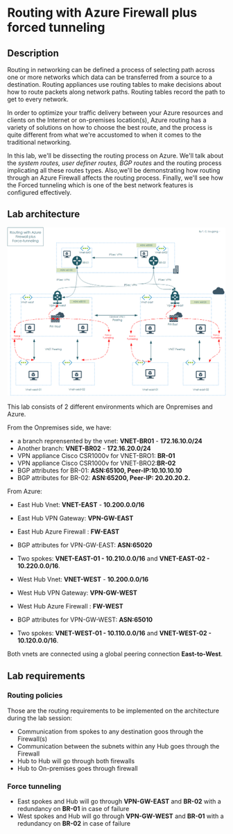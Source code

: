 # Routing with Azure Firewall plus forced tunneling

## Description

Routing in networking can be defined a process of selecting path across one or more networks which data can be transferred from a source to a destination. Routing appliances use routing tables to make decisions about how to route packets along network paths. Routing tables record the path to get to every network.

In order to optimize your traffic delivery between your Azure resources and clients on the Internet or on-premises location(s), Azure routing has a variety of solutions on how to choose the best route, and the process is quite different from what we're accustomed to when it comes to the traditional networking.

In this lab, we'll be dissecting the routing process on Azure. We'll talk about the *system routes, user definer routes, BGP routes* and the routing process implicating all these routes types. Also,we'll be demonstrating how routing through an Azure Firewall affects the routing process. Finally, we'll see how the Forced tunneling which is one of the best network features is configured effectively.

## Lab architecture

![RoutingWithFW](https://github.com/Tchimwa/Routing-with-Azure-Firewall-plus-forced-tunneling/blob/main/images/RoutingWithAzFW.png)

This lab consists of 2 different environments which are Onpremises and Azure.

From the Onpremises side, we have:

- a branch reprensented by the vnet: **VNET-BR01** - **172.16.10.0/24**
- Another branch: **VNET-BR02** - **172.16.20.0/24**
- VPN appliance Cisco CSR1000v for VNET-BRO1: **BR-01**
- VPN appliance Cisco CSR1000v for VNET-BRO2:**BR-02**
- BGP attributes for BR-01: **ASN:65100, Peer-IP:10.10.10.10**
- BGP attributes for BR-02: **ASN:65200, Peer-IP: 20.20.20.2.**

From Azure:

- East Hub Vnet: **VNET-EAST** - **10.200.0.0/16**
- East Hub VPN Gateway: **VPN-GW-EAST**
- East Hub Azure Firewall : **FW-EAST**
- BGP attributes for VPN-GW-EAST: **ASN:65020**
- Two spokes: **VNET-EAST-01 - 10.210.0.0/16** and **VNET-EAST-02 - 10.220.0.0/16**.

- West Hub Vnet: **VNET-WEST** - **10.200.0.0/16**
- West Hub VPN Gateway: **VPN-GW-WEST**
- West Hub Azure Firewall : **FW-WEST**
- BGP attributes for VPN-GW-WEST: **ASN:65010**
- Two spokes: **VNET-WEST-01 - 10.110.0.0/16** and **VNET-WEST-02 - 10.120.0.0/16**.

Both vnets are connected using a global peering connection **East-to-West**.

## Lab requirements

### Routing policies

Those are the routing requirements to be implemented on the architecture during the lab session:

- Communication from spokes to any destination goos through the Firewall(s)
- Communication between the subnets within any Hub goes through the Firewall
- Hub to Hub will go through both firewalls
- Hub to On-premises goes through firewall

### Force tunneling 

- East spokes and Hub will go through **VPN-GW-EAST** and **BR-02** with a redundancy on **BR-01** in case of failure
- West spokes and Hub will go through **VPN-GW-WEST** and **BR-01** with a redundancy on **BR-02** in case of failure


